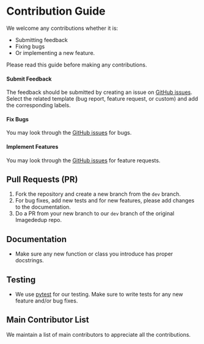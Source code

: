 # Contribution Guide

We welcome any contributions whether it is:

- Submitting feedback
- Fixing bugs
- Or implementing a new feature.

Please read this guide before making any contributions.

#### Submit Feedback
The feedback should be submitted by creating an issue on [GitHub issues](https://github.com/idealo/image-dedup/issues).
Select the related template (bug report, feature request, or custom) and add the corresponding labels.

#### Fix Bugs
You may look through the [GitHub issues](https://github.com/idealo/image-dedup/issues) for bugs.

#### Implement Features
You may look through the [GitHub issues](https://github.com/idealo/image-dedup/issues) for feature requests.

## Pull Requests (PR)
1. Fork the repository and create a new branch from the `dev` branch.
2. For bug fixes, add new tests and for new features, please add changes to the documentation.
3. Do a PR from your new branch to our `dev` branch of the original Imagededup repo.

## Documentation
- Make sure any new function or class you introduce has proper docstrings.

## Testing
- We use [pytest](https://docs.pytest.org/en/latest/) for our testing. Make sure to write tests for any new feature and/or bug fixes.

## Main Contributor List
We maintain a list of main contributors to appreciate all the contributions.